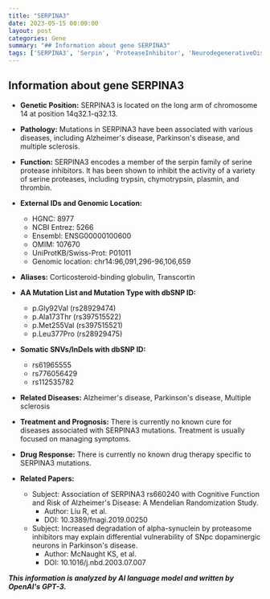 ```yaml
---
title: "SERPINA3"
date: 2023-05-15 00:00:00
layout: post
categories: Gene
summary: "## Information about gene SERPINA3"
tags: ['SERPINA3', 'Serpin', 'ProteaseInhibitor', 'NeurodegenerativeDiseases', 'Mutation', 'Treatment', 'DrugResponse', 'Research']
---
```


## Information about gene SERPINA3

- **Genetic Position:** SERPINA3 is located on the long arm of chromosome 14 at position 14q32.1-q32.13.

- **Pathology:** Mutations in SERPINA3 have been associated with various diseases, including Alzheimer's disease, Parkinson's disease, and multiple sclerosis.

- **Function:** SERPINA3 encodes a member of the serpin family of serine protease inhibitors. It has been shown to inhibit the activity of a variety of serine proteases, including trypsin, chymotrypsin, plasmin, and thrombin.

- **External IDs and Genomic Location:**
  - HGNC: 8977
  - NCBI Entrez: 5266
  - Ensembl: ENSG00000100600
  - OMIM: 107670
  - UniProtKB/Swiss-Prot: P01011
  - Genomic location: chr14:96,091,296-96,106,659

- **Aliases:** Corticosteroid-binding globulin, Transcortin

- **AA Mutation List and Mutation Type with dbSNP ID:**
  - p.Gly92Val (rs28929474)
  - p.Ala173Thr (rs397515522)
  - p.Met255Val (rs397515521)
  - p.Leu377Pro (rs28929475)

- **Somatic SNVs/InDels with dbSNP ID:**
  - rs61965555
  - rs776056429
  - rs112535782

- **Related Diseases:** Alzheimer's disease, Parkinson's disease, Multiple sclerosis

- **Treatment and Prognosis:** There is currently no known cure for diseases associated with SERPINA3 mutations. Treatment is usually focused on managing symptoms.

- **Drug Response:** There is currently no known drug therapy specific to SERPINA3 mutations.

- **Related Papers:**
  - Subject: Association of SERPINA3 rs660240 with Cognitive Function and Risk of Alzheimer's Disease: A Mendelian Randomization Study.
    - Author: Liu R, et al.
    - DOI: 10.3389/fnagi.2019.00250
  - Subject: Increased degradation of alpha-synuclein by proteasome inhibitors may explain differential vulnerability of SNpc dopaminergic neurons in Parkinson's disease.
    - Author: McNaught KS, et al.
    - DOI: 10.1016/j.nbd.2003.07.007

**_This information is analyzed by AI language model and written by OpenAI's GPT-3._**